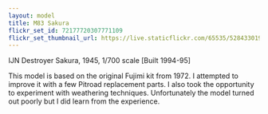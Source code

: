 ```yaml
---
layout: model
title: M83 Sakura
flickr_set_id: 72177720307771109
flickr_set_thumbnail_url: https://live.staticflickr.com/65535/52843301932_e3aaa17a77_m.jpg
---
```


IJN Destroyer Sakura, 1945, 1/700 scale  [Built 1994-95]

This model is based on the original Fujimi kit from 1972. I attempted to improve it with a few Pitroad replacement parts. I also took the opportunity to experiment with weathering techniques.  Unfortunately the model turned out poorly but I did learn from the experience. 


